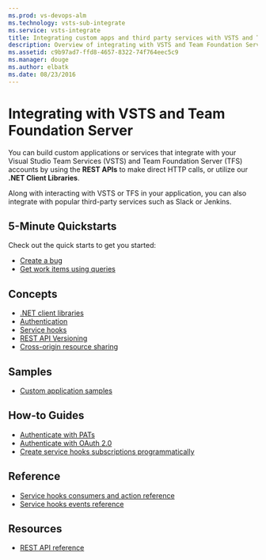 ```yaml
---
ms.prod: vs-devops-alm
ms.technology: vsts-sub-integrate
ms.service: vsts-integrate
title: Integrating custom apps and third party services with VSTS and Team Foundation Server
description: Overview of integrating with VSTS and Team Foundation Server
ms.assetid: c9b97ad7-ffd8-4657-8322-74f764eec5c9
ms.manager: douge
ms.author: elbatk
ms.date: 08/23/2016
---
```


# Integrating with VSTS and Team Foundation Server

You can build custom applications or services that integrate with your Visual Studio Team Services (VSTS) and Team Foundation Server (TFS) accounts by using the **REST APIs** to make direct HTTP calls, or utilize our **.NET Client Libraries**.

Along with interacting with VSTS or TFS in your application, you can also integrate with popular third-party services such as Slack or Jenkins.

## 5-Minute Quickstarts 
Check out the quick starts to get you started:
* [Create a bug](./quickstarts/create-bug-quickstart.md)
* [Get work items using queries](./quickstarts/work-item-quickstart.md)


## Concepts
* [.NET client libraries](./concepts/dotnet-client-libraries.md)
* [Authentication](./get-started/authentication/authentication-guidance.md)
* [Service hooks](./concepts/service-hooks.md)
* [REST API Versioning](./concepts/rest-api-versioning.md)
* [Cross-origin resource sharing](./concepts/cross-origin-resource-sharing.md)

## Samples
* [Custom application samples](./get-started/client-libraries/samples.md)

## How-to Guides
* [Authenticate with PATs](./get-started/authentication/pats.md)
* [Authenticate with OAuth 2.0](./get-started/authentication/oauth.md)
* [Create service hooks subscriptions programmatically](../service-hooks/create-subscription.md?toc=/vsts/integrate/toc.json)

## Reference
* [Service hooks consumers and action reference](../service-hooks/consumers.md?toc=/vsts/integrate/toc.json)
* [Service hooks events reference](../service-hooks/events.md?toc=/vsts/integrate/toc.json)

## Resources
* [REST API reference](https://www.visualstudio.com/en-us/docs/integrate/api/overview)

